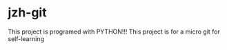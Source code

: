 # jzh-git

This project is programed with PYTHON!!!
This project is for a micro git for self-learning